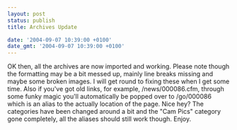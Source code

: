```yaml
---
layout: post
status: publish
title: Archives Update

date: '2004-09-07 10:39:00 +0100'
date_gmt: '2004-09-07 10:39:00 +0100'
---
```

OK then, all the archives are now imported and working. Please note though the formatting may be a bit messed up, mainly line breaks missing and maybe some broken images. I will get round to fixing these when I get some time.
Also if you've got old links, for example, /news/000086.cfm, through some funky magic you'll automatically be popped over to /go/000086 which is an alias to the actually location of the page. Nice hey?
The categories have been changed around a bit and the "Cam Pics" category gone completely, all the aliases should still work though.
Enjoy.
